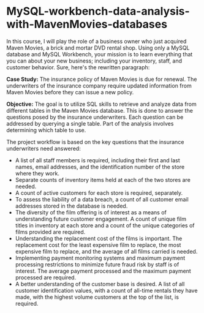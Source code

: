 # MySQL-workbench-data-analysis-with-MavenMovies-databases
In this course, l will play the role of a business owner who just acquired Maven Movies, a brick and mortar DVD rental shop. Using only a MySQL database and MySQL Workbench, your mission is to learn everything that you can about your new business; including your inventory, staff, and customer behavior.
Sure, here's the rewritten paragraph:

**Case Study:**
The insurance policy of Maven Movies is due for renewal. The underwriters of the insurance company require updated information from Maven Movies before they can issue a new policy.

**Objective:**
The goal is to utilize SQL skills to retrieve and analyze data from different tables in the Maven Movies database. This is done to answer the questions posed by the insurance underwriters. Each question can be addressed by querying a single table. Part of the analysis involves determining which table to use.

The project workflow is based on the key questions that the insurance underwriters need answered:
- A list of all staff members is required, including their first and last names, email addresses, and the identification number of the store where they work.
- Separate counts of inventory items held at each of the two stores are needed.
- A count of active customers for each store is required, separately.
- To assess the liability of a data breach, a count of all customer email addresses stored in the database is needed.
- The diversity of the film offering is of interest as a means of understanding future customer engagement. A count of unique film titles in inventory at each store and a count of the unique categories of films provided are required.
- Understanding the replacement cost of the films is important. The replacement cost for the least expensive film to replace, the most expensive film to replace, and the average of all films carried is needed.
- Implementing payment monitoring systems and maximum payment processing restrictions to minimize future fraud risk by staff is of interest. The average payment processed and the maximum payment processed are required.
- A better understanding of the customer base is desired. A list of all customer identification values, with a count of all-time rentals they have made, with the highest volume customers at the top of the list, is required.
